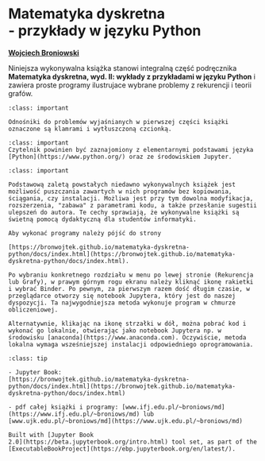 <!-- #region -->
# Matematyka dyskretna  <br> - przykłady w języku Python


[**Wojciech Broniowski**](https://www.ujk.edu.pl/~broniows)

<!-- #endregion -->

Niniejsza wykonywalna książka stanowi integralną część podręcznika **Matematyka dyskretna, wyd. II: wykłady z przykładami w języku Python** i zawiera proste programy ilustrujace wybrane problemy z rekurencji i teorii grafów. 


```{admonition} Odnośniki
:class: important

Odnośniki do problemów wyjaśnianych w pierwszej części książki oznaczone są klamrami i wytłuszczoną czcionką.
```


```{admonition} Wymagania wstępne
:class: important
Czytelnik powinien być zaznajomiony z elementarnymi podstawami języka [Python](https://www.python.org/) oraz ze środowiskiem Jupyter.

```

```{admonition} Jak puszczać programy
:class: important

Podstawową zaletą powstałych niedawno wykonywalnych książek jest możliwość puszczania zawartych w nich programów bez kopiowania, ściągania, czy instalacji. Możliwa jest przy tym dowolna modyfikacja, rozszerzenia, "zabawa" z parametrami kodu, a także przesłanie sugestii ulepszeń do autora. Te cechy sprawiają, że wykonywalne książki są świetną pomocą dydaktyczną dla studentów informatyki.

Aby wykonać programy należy pójść do strony 

[https://bronwojtek.github.io/matematyka-dyskretna-python/docs/index.html](https://bronwojtek.github.io/matematyka-dyskretna-python/docs/index.html). 

Po wybraniu konkretnego rozdziału w menu po lewej stronie (Rekurencja lub Grafy), w prawym górnym rogu ekranu należy kliknąć ikonę rakietki i wybrać Binder. Po pewnym, za pierwszym razem dość długim czasie, w przeglądarce otworzy się notebook Jupytera, który jest do naszej dyspozycji. Ta najwygodniejsza metoda wykonuje program w chmurze obliczeniowej.  

Alternatywnie, klikając na ikonę strzałki w dół, można pobrać kod i wykonać go lokalnie, otwierając jako notebook Jupytera np. w środowisku [anaconda](https://www.anaconda.com). Oczywiście, metoda lokalna wymaga wsześniejszej instalacji odpowiedniego oprogramowania. 

```

```{admonition} Linki
:class: tip

- Jupyter Book: 
[https://bronwojtek.github.io/matematyka-dyskretna-python/docs/index.html](https://bronwojtek.github.io/matematyka-dyskretna-python/docs/index.html)

- pdf całej książki i programy: [www.ifj.edu.pl/~broniows/md](https://www.ifj.edu.pl/~broniows/md) lub [www.ujk.edu.pl/~broniows/md](https://www.ujk.edu.pl/~broniows/md)

```

```{admonition} $~$
Built with [Jupyter Book
2.0](https://beta.jupyterbook.org/intro.html) tool set, as part of the
[ExecutableBookProject](https://ebp.jupyterbook.org/en/latest/).  
```



